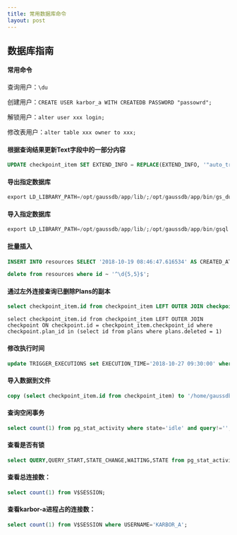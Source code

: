 ```yaml
---
title: 常用数据库命令
layout: post
---
```


## 数据库指南

#### 常用命令

查询用户：```\du```

创建用户：```CREATE USER karbor_a WITH CREATEDB PASSWORD "passowrd";```

解锁用户：```alter user xxx login;```

修改表用户：```alter table xxx owner to xxx;```

#### 根据查询结果更新Text字段中的一部分内容

```sql
UPDATE checkpoint_item SET EXTEND_INFO = REPLACE(EXTEND_INFO, '"auto_trigger": false', '"auto_trigger": true') WHERE id='ae140853-2c58-4182-b874-c27a5bf59434';
```

#### 导出指定数据库
```sql
export LD_LIBRARY_PATH=/opt/gaussdb/app/lib/;/opt/gaussdb/app/bin/gs_dump karbor -W CloudService@123! -f /home/karbor.sql
```

#### 导入指定数据库
```sql
export LD_LIBRARY_PATH=/opt/gaussdb/app/lib/;/opt/gaussdb/app/bin/gsql -W CloudService@123! karbor --set ON_ERROR_STOP=on --single-transaction -f /opt/huawei/dj/etc/gaussdb/karbor.sql
```

#### 批量插入

```sql
INSERT INTO resources SELECT '2018-10-19 08:46:47.616534' AS CREATED_AT, '2018-10-19 08:46:47.616534' AS UPDATED_AT, NULL AS DELETED_AT, 'f' AS DELETED, i AS ID, '79ca9cb8-4078-4e64-8439-73cb0e1229c9' AS PLAN_ID, '8ec26d2d-4bd2-4fb2-bff7-5dd675883c31' AS RESOURCE_ID, 'OS::Nova::Server' AS RESOURCE_TYPE, 'ecs-xp' AS RESOURCE_NAME, '' AS RESOURCE_EXTRA_INFO FROM generate_series(80000, 80000) AS i;
```

```sql
delete from resources where id ~ '^\d{5,5}$';
```

#### 通过左外连接查询已删除Plans的副本
```sql
select checkpoint_item.id from checkpoint_item LEFT OUTER JOIN checkpoint ON checkpoint.id = checkpoint_item.checkpoint_id LEFT OUTER JOIN plans ON checkpoint.plan_id = plans.id where plans.deleted = 1
```

```
select checkpoint_item.id from checkpoint_item LEFT OUTER JOIN checkpoint ON checkpoint.id = checkpoint_item.checkpoint_id where checkpoint.plan_id in (select id from plans where plans.deleted = 1)
```

#### 修改执行时间

```sql
update TRIGGER_EXECUTIONS set EXECUTION_TIME='2018-10-27 09:30:00' where id in (select id from TRIGGER_EXECUTIONS where EXECUTION_TIME>'2018-10-27 09:00:00' and EXECUTION_TIME<'2018-10-27 10:00:00' limit 10);
```

#### 导入数据到文件
```sql
copy (select checkpoint_item.id from checkpoint_item) to '/home/gaussdba/tbl.csv' with csv header;
```

#### 查询空闲事务
```sql
select count(1) from pg_stat_activity where state='idle' and query!='';
```

#### 查看是否有锁
```sql
select QUERY,QUERY_START,STATE_CHANGE,WAITING,STATE from pg_stat_activity where WAITING='t';
```

#### 查看总连接数：
```sql
select count(1) from V$SESSION;
```

#### 查看karbor-a进程占的连接数：
```sql
select count(1) from V$SESSION where USERNAME='KARBOR_A';
```
